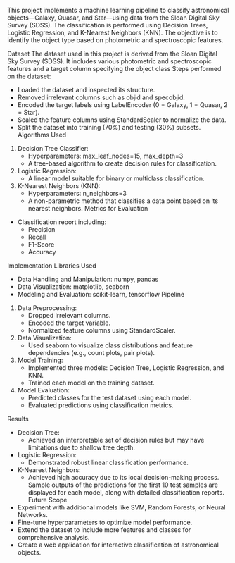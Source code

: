 This project implements a machine learning pipeline to classify astronomical objects—Galaxy, Quasar, and Star—using data from the Sloan Digital Sky Survey (SDSS). The classification is performed using Decision Trees, Logistic Regression, and K-Nearest Neighbors (KNN). The objective is to identify the object type based on photometric and spectroscopic features.


Dataset
The dataset used in this project is derived from the Sloan Digital Sky Survey (SDSS). It includes various photometric and spectroscopic features and a target column specifying the object class
Steps performed on the dataset:
* Loaded the dataset and inspected its structure.
* Removed irrelevant columns such as objid and specobjid.
* Encoded the target labels using LabelEncoder (0 = Galaxy, 1 = Quasar, 2 = Star).
* Scaled the feature columns using StandardScaler to normalize the data.
* Split the dataset into training (70%) and testing (30%) subsets.
Algorithms Used
1. Decision Tree Classifier:
   * Hyperparameters: max_leaf_nodes=15, max_depth=3
   * A tree-based algorithm to create decision rules for classification.
2. Logistic Regression:
   * A linear model suitable for binary or multiclass classification.
3. K-Nearest Neighbors (KNN):
   * Hyperparameters: n_neighbors=3
   * A non-parametric method that classifies a data point based on its nearest neighbors.
Metrics for Evaluation
* Classification report including:
   * Precision
   * Recall
   * F1-Score
   * Accuracy


Implementation
Libraries Used
* Data Handling and Manipulation: numpy, pandas
* Data Visualization: matplotlib, seaborn
* Modeling and Evaluation: scikit-learn, tensorflow
Pipeline
1. Data Preprocessing:
   * Dropped irrelevant columns.
   * Encoded the target variable.
   * Normalized feature columns using StandardScaler.
2. Data Visualization:
   * Used seaborn to visualize class distributions and feature dependencies (e.g., count plots, pair plots).
3. Model Training:
   * Implemented three models: Decision Tree, Logistic Regression, and KNN.
   * Trained each model on the training dataset.
4. Model Evaluation:
   * Predicted classes for the test dataset using each model.
   * Evaluated predictions using classification metrics.


Results
* Decision Tree:
   * Achieved an interpretable set of decision rules but may have limitations due to shallow tree depth.
* Logistic Regression:
   * Demonstrated robust linear classification performance.
* K-Nearest Neighbors:
   * Achieved high accuracy due to its local decision-making process.
Sample outputs of the predictions for the first 10 test samples are displayed for each model, along with detailed classification reports.
Future Scope
* Experiment with additional models like SVM, Random Forests, or Neural Networks.
* Fine-tune hyperparameters to optimize model performance.
* Extend the dataset to include more features and classes for comprehensive analysis.
* Create a web application for interactive classification of astronomical objects.
